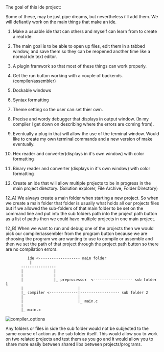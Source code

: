 
The goal of this ide project:

Some of these, may be just pipe dreams, but nevertheless i'll add them. We will defiantly work on the main things that make an ide.

1) Make a usuable ide that can others and myself can learn from to create a real ide.
2) The main goal is to be able to open up files, edit them in a tabbed window, and save them so they can be reopened another time like a normal ide text editor.
3) A plugin framwork so that most of these things can work properly.
4) Get the run button working with a couple of backends.  (compiler/assembler)
5) Dockable windows
6) Syntax formatting
7) Theme setting so the user can set thier own.
8) Precise and wordy debugger that displays in output window. (In my compiler I get down on describing where the errors are coming from).
9) Eventually a plug in that will allow the use of the terminal window. Would like to create my own terminal commands and a new version of make eventually.
10) Hex reader and converter(displays in it's own window) with color formatting
11) Binary reader and converter (displays in it's own window) with color formatting

12) Create an ide that will allow multiple projects to be in progress in the main project directory. (Solution explorer, File Archive, Folder Directory)

12_A) We always create a main folder when starting a new project. So when we create a main folder that folder is usually what holds all our projects files but if we allowed the sub-folders of that main folder to be set on the command line and put into the sub folders path  into the project path button as a list of paths then we could have multiple projects in one main project. 

12_B) When we want to run and debug one of the projects then we would pick our compiler/assembler from the program button because we are choosing the program we are wanting to use to compile or assemble and then we set the path of that project through the project path button so there are no compilation errors.

              ide <------------------- main folder
               |
           ----------------
           |              |
           |              |
           |              |_ preprocessor  <------------------ sub folder 1
           |                         |
           |_ compiler <-------------|------------------ sub folder 2
           |                         |
           |                         |_ main.c
           |                    
           |_ main.c                    


![compiler_options](https://github.com/ravenleeblack/Illeshian-Ide/assets/76606152/aedea48b-15cb-4834-8d80-f31305f03432)

Any folders or files in side the sub folder would not be subjected to the same course of action as the sub folder itself. This would allow you to work on two related projects and test them as you go and it would allow you to share more easily between shared libs between projects/programs.
